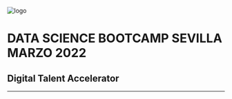 ![logo](./logo.png)

# **DATA SCIENCE BOOTCAMP SEVILLA MARZO 2022**

Digital Talent Accelerator
-------
-------

